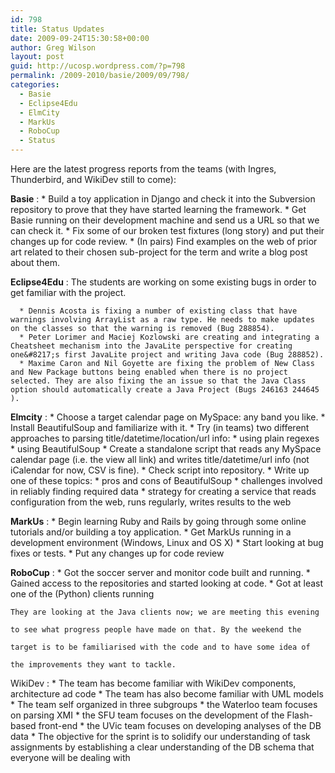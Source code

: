 ```yaml
---
id: 798
title: Status Updates
date: 2009-09-24T15:30:58+00:00
author: Greg Wilson
layout: post
guid: http://ucosp.wordpress.com/?p=798
permalink: /2009-2010/basie/2009/09/798/
categories:
  - Basie
  - Eclipse4Edu
  - ElmCity
  - MarkUs
  - RoboCup
  - Status
---
```

Here are the latest progress reports from the teams (with Ingres, Thunderbird, and WikiDev still to come):

**Basie**
:     * Build a toy application in Django and check it into the Subversion repository to prove that they have started learning the framework.
      * Get Basie running on their development machine and send us a URL so that we can check it.
      * Fix some of our broken test fixtures (long story) and put their changes up for code review.
      * (In pairs) Find examples on the web of prior art related to their chosen sub-project for the term and write a blog post about them.

**Eclipse4Edu**
:   The students are working on some existing bugs in order to get familiar with the project.</p> 
    
      * Dennis Acosta is fixing a number of existing class that have warnings involving ArrayList as a raw type. He needs to make updates on the classes so that the warning is removed (Bug 288854).
      * Peter Lorimer and Maciej Kozlowski are creating and integrating a Cheatsheet mechanism into the JavaLite perspective for creating one&#8217;s first JavaLite project and writing Java code (Bug 288852).
      * Maxime Caron and Nil Goyette are fixing the problem of New Class and New Package buttons being enabled when there is no project selected. They are also fixing the an issue so that the Java Class option should automatically create a Java Project (Bugs 246163 244645 ).

**Elmcity**
:     * Choose a target calendar page on MySpace: any band you like.
      * Install BeautifulSoup and familiarize with it.
      * Try (in teams) two different approaches to parsing title/datetime/location/url info: 
          * using plain regexes
          * using BeautifulSoup
      * Create a standalone script that reads any MySpace calendar page (i.e. the view all link) and writes title/datetime/url info (not iCalendar for now, CSV is fine).
      * Check script into repository.
      * Write up one of these topics: 
          * pros and cons of BeautifulSoup
          * challenges involved in reliably finding required data
          * strategy for creating a service that reads configuration from the web, runs regularly, writes results to the web

**MarkUs**
:     * Begin learning Ruby and Rails by going through some online tutorials and/or building a toy application.
      * Get MarkUs running in a development environment (Windows, Linux and OS X)
      * Start looking at bug fixes or tests.
      * Put any changes up for code review

**RoboCup**
:     * Got the soccer server and monitor code built and running.
      * Gained access to the repositories and started looking at code.
      * Got at least one of the (Python) clients running
    
    They are looking at the Java clients now; we are meeting this evening
  
    to see what progress people have made on that. By the weekend the
  
    target is to be familiarised with the code and to have some idea of
  
    the improvements they want to tackle.

WikiDev
:     * The team has become familiar with WikiDev components, architecture ad code
      * The team has also become familiar with UML models
      * The team self organized in three subgroups 
          * the Waterloo team focuses on parsing XMI
          * the SFU team focuses on the development of the Flash-based front-end
          * the UVic team focuses on developing analyses of the DB data
      * The objective for the sprint is to solidify our understanding of task assignments by establishing a clear understanding of the DB schema that everyone will be dealing with